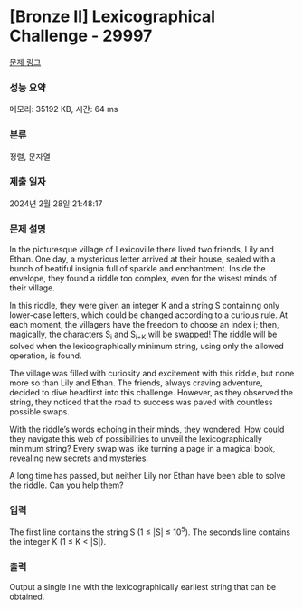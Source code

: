 # [Bronze II] Lexicographical Challenge - 29997 

[문제 링크](https://www.acmicpc.net/problem/29997) 

### 성능 요약

메모리: 35192 KB, 시간: 64 ms

### 분류

정렬, 문자열

### 제출 일자

2024년 2월 28일 21:48:17

### 문제 설명

<p>In the picturesque village of Lexicoville there lived two friends, Lily and Ethan. One day, a mysterious letter arrived at their house, sealed with a bunch of beatiful insignia full of sparkle and enchantment. Inside the envelope, they found a riddle too complex, even for the wisest minds of their village.</p>

<p>In this riddle, they were given an integer K and a string S containing only lower-case letters, which could be changed according to a curious rule. At each moment, the villagers have the freedom to choose an index i; then, magically, the characters S<sub>i</sub> and S<sub>i+K</sub> will be swapped! The riddle will be solved when the lexicographically minimum string, using only the allowed operation, is found.</p>

<p>The village was filled with curiosity and excitement with this riddle, but none more so than Lily and Ethan. The friends, always craving adventure, decided to dive headfirst into this challenge. However, as they observed the string, they noticed that the road to success was paved with countless possible swaps.</p>

<p>With the riddle’s words echoing in their minds, they wondered: How could they navigate this web of possibilities to unveil the lexicographically minimum string? Every swap was like turning a page in a magical book, revealing new secrets and mysteries.</p>

<p>A long time has passed, but neither Lily nor Ethan have been able to solve the riddle. Can you help them?</p>

### 입력 

 <p>The first line contains the string S (1 ≤ |S| ≤ 10<sup>5</sup>). The seconds line contains the integer K (1 ≤ K < |S|).</p>

### 출력 

 <p>Output a single line with the lexicographically earliest string that can be obtained.</p>

